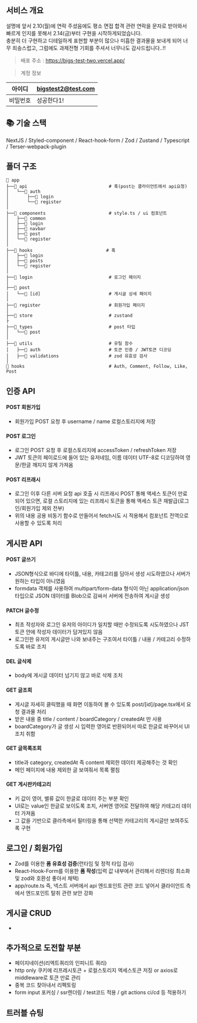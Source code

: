 ## 서비스 개요
설명에 앞서 2.10(월)에 연락 주셨음에도 평소 면접 합격 관련 연락을 문자로 받아와서 빠르게 인지를 못해서 2.14(금)부터 구현을 시작하게되었습니다. </br>
충분히 더 구현하고 디테일하게 표현할 부분이 많으나 미흡한 결과물을 보내게 되어 너무 죄송스럽고, 그럼에도 과제전형 기회를 주셔서 너무나도 감사드립니다..!!


> 배포 주소 : https://bigs-test-two.vercel.app/

> 계정 정보

<table>
<thead>
<tr>
<th align="center">아이디</th>
<th align="left"><a href="mailto:test01@test.com">bigstest2@test.com</a></th>
</tr>
</thead>
<tbody>
<tr>
<td align="center">비밀번호</td>
<td align="left">성공한다1!</td>
</tr>
</tbody>
</table>

## 📚 기술 스택

<div>
NextJS / Styled-component / React-hook-form / Zod / Zustand / Typescript / Terser-webpack-plugin
</div>

## 폴더 구조

```
📁 app
├──📁 api                               # 훅(post는 클라이언트에서 api요청)
│   └──📁 auth
│       ├──📁 login  
│       └──📁 register
│
├──📁 components                        # style.ts / ui 컴포넌트
│   ├──📁 common
│   ├──📁 login
│   ├──📁 navbar
│   ├──📁 post
│   └──📁 register
│
├──📁 hooks                            # 훅
│   ├──📁 login
│   ├──📁 posts
│   └──📁 register
│
├──📁 login                             # 로그인 페이지
│
├──📁 post                              
│   └──📁 [id]                          # 게시글 상세 페이지
│
├──📁 register                          # 회원가입 페이지
│
├──📁 store                             # zustand
├
├──📁 types                             # post 타입
│   └──📁 post
│
├──📁 utils                             # 유틸 함수
│   ├──📁 auth                          # 토큰 인증 / JWT토큰 디코딩
│   ├──📁 validations                   # zod 유효성 검사
│
📁 hooks                                # Auth, Comment, Follow, Like, Post
```

## 인증 API
#### POST 회원가입
  - 회원가입 POST 요청 후 username / name 로컬스토리지에 저장
#### POST 로그인
  - 로그인 POST 요청 후 로컬스토리지에 accessToken / refreshToken 저장
  - JWT 토큰의 페이로드에 들어 있는 유저네임, 이름 데이터 UTF-8로 디코딩하여 영문/한글 깨지지 않게 가져옴
#### POST 리프래시
  - 로그인 이후 다른 서버 요청 api 호출 시 리프래시 POST 통해 액세스 토큰이 만료되어 있으면, 로컬 스토리지에 있는 리프레시 토큰을 통해 액세스 토큰 재발급(로그인/회원가입 제외 전부)
  - 위의 내용 공용 비동기 함수로 만들어서 fetch시도 시 적용해서 컴포넌트 전역으로 사용할 수 있도록 처리
   
## 게시판 API
#### POST 글쓰기
  - JSON형식으로 바디에 타이틀, 내용, 카테고리를 담아서 생성 시도하였으나 서버가 원하는 타입이 아니였음
  - formdata 객체를 사용하여 multipart/form-data 형식이 아닌 application/json 타입으로 JSON 데이터를 Blob으로 감싸서 서버에 전송하여 게시글 생성
#### PATCH 글수정
  - 최초 작성자와 로그인 유저의 아이디가 일치할 때만 수정되도록 시도하였으나 JST 토큰 안에 작성자 데이터가 담겨있지 않음
  - 로그인한 유저의 게시글만 나와 보내주는 구조여서 타이틀 / 내용 / 카테고리 수정하도록 바로 조치
#### DEL 글삭제
  - body에 게시글 데이터 넘기지 않고 바로 삭제 조치
#### GET 글조회
  - 게시글 자세히 클릭했을 때 화면 이동하여 볼 수 있도록 post/[id]/page.tsx에서 요청 결과물 처리
  - 받은 내용 중 title / content / boardCategory / createdAt 만 사용
  - boardCategory가 글 생성 시 입력한 영어로 반환되어서 따로 한글로 바꾸어서 UI 조치 취함
#### GET 글목록조회
  - title과 category, createdAt 즉 content 제외한 데이터 제공해주는 것 확인
  - 메인 페이지에 내용 제외한 글 보여줘서 목록 펼침
#### GET 게시판카테고리
  - 키 값이 영어, 밸류 값이 한글로 데이터 주는 부분 확인
  - UI로는 value인 한글로 보이도록 조치, 서버엔 영어로 전달하여 해당 카테고리 데이터 가져옴
  - 그 값을 기반으로 클라측에서 필터링을 통해 선택한 카테고리의 게시글만 보여주도록 구현

## 로그인 / 회원가입
  - Zod를 이용한 **폼 유효성 검증**(런타임 및 정적 타입 검사)
  - React-Hook-Form를 이용한 **폼 작성**(입력 값 내부에서 관리해서 리렌더링 최소화 및 zod와 호환성 좋아서 채택)
  - app/route.ts 즉, 넥스트 서버에서 api 엔드포인트 관련 코드 넣어서 클라이언트 측에서 엔드포인트 탈취 관련 보안 강화

## 게시글 CRUD
  - 

## 추가적으로 도전할 부분
  - 페이지네이션(리엑트쿼리의 인피니트 쿼리)
  - http only 쿠키에 리프레시토큰 + 로컬스토리지 액세스토큰 저징 or axios로 middleware로 토큰 만료 관리
  - 중복 코드 찾아내서 리펙토링
  - form input 포커싱 / ssr렌더링 / test코드 적용 / git actions ci/cd 등 적용하기
## 트러블 슈팅
